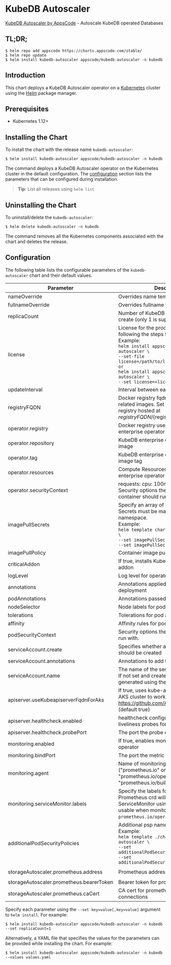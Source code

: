 # KubeDB Autoscaler

[KubeDB Autoscaler by AppsCode](https://github.com/kubedb) - Autoscale KubeDB operated Databases

## TL;DR;

```console
$ helm repo add appscode https://charts.appscode.com/stable/
$ helm repo update
$ helm install kubedb-autoscaler appscode/kubedb-autoscaler -n kubedb
```

## Introduction

This chart deploys a KubeDB Autoscaler operator on a [Kubernetes](http://kubernetes.io) cluster using the [Helm](https://helm.sh) package manager.

## Prerequisites

- Kubernetes 1.12+

## Installing the Chart

To install the chart with the release name `kubedb-autoscaler`:

```console
$ helm install kubedb-autoscaler appscode/kubedb-autoscaler -n kubedb
```

The command deploys a KubeDB Autoscaler operator on the Kubernetes cluster in the default configuration. The [configuration](#configuration) section lists the parameters that can be configured during installation.

> **Tip**: List all releases using `helm list`

## Uninstalling the Chart

To uninstall/delete the `kubedb-autoscaler`:

```console
$ helm delete kubedb-autoscaler -n kubedb
```

The command removes all the Kubernetes components associated with the chart and deletes the release.

## Configuration

The following table lists the configurable parameters of the `kubedb-autoscaler` chart and their default values.

|                Parameter                 |                                                                                                                                                                                 Description                                                                                                                                                                                  |                     Default                      |
|------------------------------------------|------------------------------------------------------------------------------------------------------------------------------------------------------------------------------------------------------------------------------------------------------------------------------------------------------------------------------------------------------------------------------|--------------------------------------------------|
| nameOverride                             | Overrides name template                                                                                                                                                                                                                                                                                                                                                      | `""`                                             |
| fullnameOverride                         | Overrides fullname template                                                                                                                                                                                                                                                                                                                                                  | `""`                                             |
| replicaCount                             | Number of KubeDB operator replicas to create (only 1 is supported)                                                                                                                                                                                                                                                                                                           | `1`                                              |
| license                                  | License for the product. Get a license by following the steps from [here](https://stash.run/docs/latest/setup/install/enterprise#get-a-trial-license). <br> Example: <br> `helm install appscode/kubedb-autoscaler \` <br> `--set-file license=/path/to/license/file` <br> `or` <br> `helm install appscode/kubedb-autoscaler \` <br> `--set license=<license file content>` | `""`                                             |
| updateInterval                           | Interval between each autoscaler loop                                                                                                                                                                                                                                                                                                                                        | `1m`                                             |
| registryFQDN                             | Docker registry fqdn used to pull KubeDB related images. Set this to use docker registry hosted at ${registryFQDN}/${registry}/${image}                                                                                                                                                                                                                                      | `""`                                             |
| operator.registry                        | Docker registry used to pull KubeDB enterprise operator image                                                                                                                                                                                                                                                                                                                | `kubedb`                                         |
| operator.repository                      | KubeDB enterprise operator container image                                                                                                                                                                                                                                                                                                                                   | `kubedb-autoscaler`                              |
| operator.tag                             | KubeDB enterprise operator container image tag                                                                                                                                                                                                                                                                                                                               | `v0.10.0`                                        |
| operator.resources                       | Compute Resources required by the enterprise operator container                                                                                                                                                                                                                                                                                                              | `{}`                                             |
| operator.securityContext                 | requests: cpu: 100m memory: 128Mi Security options the enterprise operator container should run with                                                                                                                                                                                                                                                                         | `{}`                                             |
| imagePullSecrets                         | Specify an array of imagePullSecrets. Secrets must be manually created in the namespace. <br> Example: <br> `helm template charts/kubedb-autoscaler \` <br> `--set imagePullSecrets[0].name=sec0 \` <br> `--set imagePullSecrets[1].name=sec1`                                                                                                                               | `[]`                                             |
| imagePullPolicy                          | Container image pull policy                                                                                                                                                                                                                                                                                                                                                  | `IfNotPresent`                                   |
| criticalAddon                            | If true, installs KubeDB operator as critical addon                                                                                                                                                                                                                                                                                                                          | `false`                                          |
| logLevel                                 | Log level for operator                                                                                                                                                                                                                                                                                                                                                       | `3`                                              |
| annotations                              | Annotations applied to operator deployment                                                                                                                                                                                                                                                                                                                                   | `{}`                                             |
| podAnnotations                           | Annotations passed to operator pod(s).                                                                                                                                                                                                                                                                                                                                       | `{}`                                             |
| nodeSelector                             | Node labels for pod assignment                                                                                                                                                                                                                                                                                                                                               | `{"kubernetes.io/os":"linux"}`                   |
| tolerations                              | Tolerations for pod assignment                                                                                                                                                                                                                                                                                                                                               | `[]`                                             |
| affinity                                 | Affinity rules for pod assignment                                                                                                                                                                                                                                                                                                                                            | `{}`                                             |
| podSecurityContext                       | Security options the operator pod should run with.                                                                                                                                                                                                                                                                                                                           | `{}`                                             |
| serviceAccount.create                    | Specifies whether a service account should be created                                                                                                                                                                                                                                                                                                                        | `true`                                           |
| serviceAccount.annotations               | Annotations to add to the service account                                                                                                                                                                                                                                                                                                                                    | `{}`                                             |
| serviceAccount.name                      | The name of the service account to use. If not set and create is true, a name is generated using the fullname template                                                                                                                                                                                                                                                       | ``                                               |
| apiserver.useKubeapiserverFqdnForAks     | If true, uses kube-apiserver FQDN for AKS cluster to workaround https://github.com/Azure/AKS/issues/522 (default true)                                                                                                                                                                                                                                                       | `true`                                           |
| apiserver.healthcheck.enabled            | healthcheck configures the readiness and liveliness probes for the operator pod.                                                                                                                                                                                                                                                                                             | `true`                                           |
| apiserver.healthcheck.probePort          | The port the probe endpoint binds to                                                                                                                                                                                                                                                                                                                                         | `8081`                                           |
| monitoring.enabled                       | If true, enables monitoring KubeDB operator                                                                                                                                                                                                                                                                                                                                  | `false`                                          |
| monitoring.bindPort                      | The port the metric endpoint binds to                                                                                                                                                                                                                                                                                                                                        | `8080`                                           |
| monitoring.agent                         | Name of monitoring agent ("prometheus.io" or "prometheus.io/operator" or "prometheus.io/builtin")                                                                                                                                                                                                                                                                            | `""`                                             |
| monitoring.serviceMonitor.labels         | Specify the labels for ServiceMonitor. Prometheus crd will select ServiceMonitor using these labels. Only usable when monitoring agent is `prometheus.io/operator`.                                                                                                                                                                                                          | `{}`                                             |
| additionalPodSecurityPolicies            | Additional psp names passed to operator <br> Example: <br> `helm template ./chart/kubedb-autoscaler \` <br> `--set additionalPodSecurityPolicies[0]=abc \` <br> `--set additionalPodSecurityPolicies[1]=xyz`                                                                                                                                                                 | `[]`                                             |
| storageAutoscaler.prometheus.address     | Prometheus address for storage metrics                                                                                                                                                                                                                                                                                                                                       | `http://prometheus-operated.monitoring.svc:9090` |
| storageAutoscaler.prometheus.bearerToken | Bearer token for prometheus server                                                                                                                                                                                                                                                                                                                                           | `""`                                             |
| storageAutoscaler.prometheus.caCert      | CA cert for prometheus server TLS connections                                                                                                                                                                                                                                                                                                                                | `""`                                             |


Specify each parameter using the `--set key=value[,key=value]` argument to `helm install`. For example:

```console
$ helm install kubedb-autoscaler appscode/kubedb-autoscaler -n kubedb --set replicaCount=1
```

Alternatively, a YAML file that specifies the values for the parameters can be provided while
installing the chart. For example:

```console
$ helm install kubedb-autoscaler appscode/kubedb-autoscaler -n kubedb --values values.yaml
```
